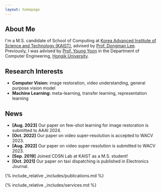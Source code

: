 ```yaml
---
layout: homepage
---
```


## About Me

I'm a M.S. candidate of School of Computing at <a href="https://www.kaist.ac.kr/en/">Korea Advanced Institute of Science and Technology (KAIST)</a>, advised by <a href="http://cds.kaist.ac.kr/cdsn/?p=29">Prof. Dongman Lee</a>. 
Previously, I was advised by <a href="https://apl.hongik.ac.kr/professor">Prof. Young Yoon</a> in the Department of Computer Engineering, <a href="https://en.hongik.ac.kr/index.do">Hongik University</a>. 

## Research Interests

- **Computer Vision:** image restoration, video understanding, general purpose vision model
- **Machine Learning:** meta-learning, transfer learning, representation learning

## News

- **[Aug. 2023]** Our paper on few-shot learning for image restoration is submitted to AAAI 2024.
- **[Oct. 2022]** Our paper on video super-resolution is accepted to WACV 2023.
- **[Aug. 2022]** Our paper on video super-resolution is submitted to WACV 2023.
- **[Sep. 2019]** Joined CDSN Lab at KAIST as a M.S. student!
- **[Oct. 2021]** Our paper on taxi dispatching is published in Electronics Journal.

{% include_relative _includes/publications.md %}

{% include_relative _includes/services.md %}
